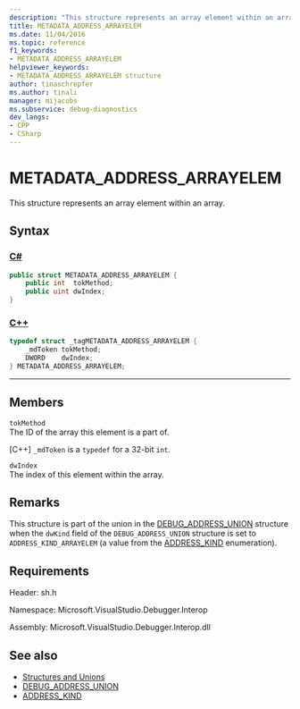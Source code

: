```yaml
---
description: "This structure represents an array element within an array."
title: METADATA_ADDRESS_ARRAYELEM
ms.date: 11/04/2016
ms.topic: reference
f1_keywords:
- METADATA_ADDRESS_ARRAYELEM
helpviewer_keywords:
- METADATA_ADDRESS_ARRAYELEM structure
author: tinaschrepfer
ms.author: tinali
manager: mijacobs
ms.subservice: debug-diagnostics
dev_langs:
- CPP
- CSharp
---
```

# METADATA_ADDRESS_ARRAYELEM

This structure represents an array element within an array.

## Syntax

### [C#](#tab/csharp)
```csharp
public struct METADATA_ADDRESS_ARRAYELEM {
    public int  tokMethod;
    public uint dwIndex;
}
```
### [C++](#tab/cpp)
```cpp
typedef struct _tagMETADATA_ADDRESS_ARRAYELEM {
    _mdToken tokMethod;
    DWORD    dwIndex;
} METADATA_ADDRESS_ARRAYELEM;
```
---

## Members

`tokMethod`\
The ID of the array this element is a part of.

[C++] `_mdToken` is a `typedef` for a 32-bit `int`.

`dwIndex`\
The index of this element within the array.

## Remarks
This structure is part of the union in the [DEBUG_ADDRESS_UNION](../../../extensibility/debugger/reference/debug-address-union.md) structure when the `dwKind` field of the `DEBUG_ADDRESS_UNION` structure is set to `ADDRESS_KIND_ARRAYELEM` (a value from the [ADDRESS_KIND](../../../extensibility/debugger/reference/address-kind.md) enumeration).

## Requirements
Header: sh.h

Namespace: Microsoft.VisualStudio.Debugger.Interop

Assembly: Microsoft.VisualStudio.Debugger.Interop.dll

## See also

- [Structures and Unions](../../../extensibility/debugger/reference/structures-and-unions.md)
- [DEBUG_ADDRESS_UNION](../../../extensibility/debugger/reference/debug-address-union.md)
- [ADDRESS_KIND](../../../extensibility/debugger/reference/address-kind.md)
